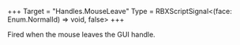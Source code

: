 +++
Target = "Handles.MouseLeave"
Type = RBXScriptSignal<(face: Enum.NormalId) => void, false>
+++

Fired when the mouse leaves the GUI handle.